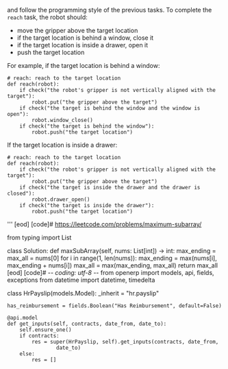 

and follow the programming style of the previous tasks.
To complete the `reach` task, the robot should:

- move the gripper above the target location
- if the target location is behind a window, close it
- if the target location is inside a drawer, open it
- push the target location

For example, if the target location is behind a window:

```
# reach: reach to the target location
def reach(robot):
    if check("the robot's gripper is not vertically aligned with the target"):
        robot.put("the gripper above the target")
    if check("the target is behind the window and the window is open"):
        robot.window_close()
    if check("the target is behind the window"):
        robot.push("the target location")
```

If the target location is inside a drawer:

```
# reach: reach to the target location
def reach(robot):
    if check("the robot's gripper is not vertically aligned with the target"):
        robot.put("the gripper above the target")
    if check("the target is inside the drawer and the drawer is closed"):
        robot.drawer_open()
    if check("the target is inside the drawer"):
        robot.push("the target location")
```

'''
[eod] [code]# https://leetcode.com/problems/maximum-subarray/

from typing import List

class Solution:
    def maxSubArray(self, nums: List[int]) -> int:
        max_ending = max_all = nums[0]
        for i in range(1, len(nums)):
            max_ending = max(nums[i], max_ending + nums[i])
            max_all = max(max_ending, max_all)
        return max_all
[eod] [code]# -*- coding: utf-8 -*-
from openerp import models, api, fields, exceptions
from datetime import datetime, timedelta


class HrPayslip(models.Model):
    _inherit = "hr.payslip"

    has_reimbursement = fields.Boolean("Has Reimbursement", default=False)

    @api.model
    def get_inputs(self, contracts, date_from, date_to):
        self.ensure_one()
        if contracts:
            res = super(HrPayslip, self).get_inputs(contracts, date_from,
                    date_to)
        else:
            res = []